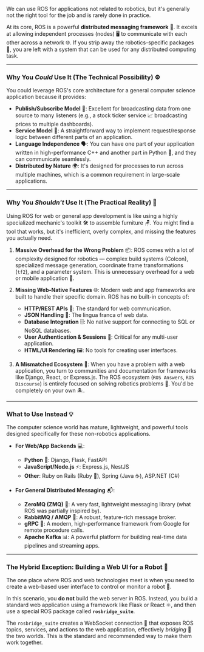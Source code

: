 
We can use ROS for applications not related to robotics, but it's generally not the right tool for the job and is rarely done in practice.

At its core, ROS is a powerful **distributed messaging framework** 📡. It excels at allowing independent processes (nodes) 🖥️ to communicate with each other across a network 🌐. If you strip away the robotics-specific packages 🤖, you are left with a system that can be used for any distributed computing task.

---

### Why You *Could* Use It (The Technical Possibility) ⚙️

You could leverage ROS's core architecture for a general computer science application because it provides:

* **Publish/Subscribe Model** 📢: Excellent for broadcasting data from one source to many listeners (e.g., a stock ticker service 📈 broadcasting prices to multiple dashboards).
* **Service Model** 🔄: A straightforward way to implement request/response logic between different parts of an application.
* **Language Independence** 🗣️: You can have one part of your application written in high-performance C++ and another part in Python 🐍, and they can communicate seamlessly.
* **Distributed by Nature** 🌍: It's designed for processes to run across multiple machines, which is a common requirement in large-scale applications.

---

### Why You *Shouldn't* Use It (The Practical Reality) 🚫

Using ROS for web or general app development is like using a highly specialized mechanic's toolkit 🛠️ to assemble furniture 🪑. You might find a tool that works, but it's inefficient, overly complex, and missing the features you actually need.

1. **Massive Overhead for the Wrong Problem** 📦: ROS comes with a lot of complexity designed for robotics — complex build systems (Colcon), specialized message generation, coordinate frame transformations (`tf2`), and a parameter system. This is unnecessary overhead for a web or mobile application 📱.

2. **Missing Web-Native Features** 🌐: Modern web and app frameworks are built to handle their specific domain. ROS has no built-in concepts of:

   * **HTTP/REST APIs** 🔗: The standard for web communication.
   * **JSON Handling** 📄: The lingua franca of web data.
   * **Database Integration** 🗄️: No native support for connecting to SQL or NoSQL databases.
   * **User Authentication & Sessions** 🔑: Critical for any multi-user application.
   * **HTML/UI Rendering** 🖼️: No tools for creating user interfaces.

3. **A Mismatched Ecosystem** 🌱: When you have a problem with a web application, you turn to communities and documentation for frameworks like Django, React, or Express.js. The ROS ecosystem (`ROS Answers`, `ROS Discourse`) is entirely focused on solving robotics problems 🤖. You'd be completely on your own 🏝️.

---

### What to Use Instead 💡

The computer science world has mature, lightweight, and powerful tools designed specifically for these non-robotics applications.

* **For Web/App Backends** 💻:

  * **Python** 🐍: Django, Flask, FastAPI
  * **JavaScript/Node.js** ⚡: Express.js, NestJS
  * **Other**: Ruby on Rails (Ruby 💎), Spring (Java ☕), ASP.NET (C#)

* **For General Distributed Messaging** 📬:

  * **ZeroMQ (ZMQ)** 🚀: A very fast, lightweight messaging library (what ROS was partially inspired by).
  * **RabbitMQ / AMQP** 🐇: A robust, feature-rich message broker.
  * **gRPC** 🔌: A modern, high-performance framework from Google for remote procedure calls.
  * **Apache Kafka** 📊: A powerful platform for building real-time data pipelines and streaming apps.

---

### The Hybrid Exception: Building a Web UI for a Robot 🤝

The one place where ROS and web technologies meet is when you need to create a web-based user interface to control or monitor a robot 🤖.

In this scenario, you **do not** build the web server in ROS. Instead, you build a standard web application using a framework like Flask or React ⚛️, and then use a special ROS package called **`rosbridge_suite`**.

The `rosbridge_suite` creates a WebSocket connection 🔌 that exposes ROS topics, services, and actions to the web application, effectively *bridging* 🌉 the two worlds. This is the standard and recommended way to make them work together.

